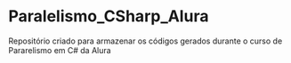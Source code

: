 # Paralelismo_CSharp_Alura
Repositório criado para armazenar os códigos gerados durante o curso de Pararelismo em C# da Alura
